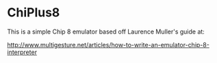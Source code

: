 ChiPlus8
========
This is a simple Chip 8 emulator based off Laurence Muller's guide at:

http://www.multigesture.net/articles/how-to-write-an-emulator-chip-8-interpreter